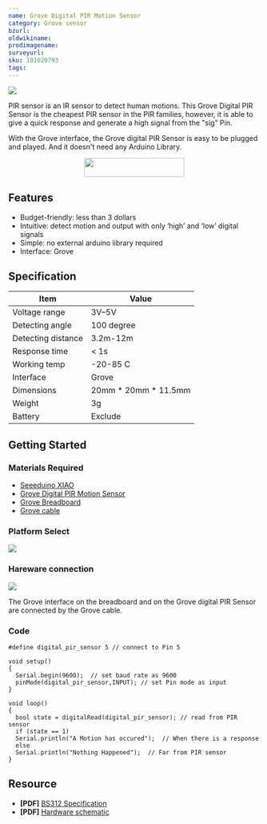 ```yaml
---
name: Grove Digital PIR Motion Sensor
category: Grove sensor
bzurl: 
oldwikiname: 
prodimagename:
surveyurl: 
sku: 101020793
tags:
---
```



![](https://files.seeedstudio.com/products/101020793/img/101020793wiki.png)


PIR sensor is an IR sensor to detect human motions. This Grove Digital PIR Sensor is the cheapest PIR sensor in the PIR families, however, it is able to give a quick response and generate a high signal from the "sig" Pin. 

With the Grove interface, the Grove digital PIR Sensor is easy to be plugged and played. And it doesn't need any Arduino Library. 

<p style="text-align:center"><a href="https://www.seeedstudio.com/Grove-Digital-PIR-Motion-Sensor-p-4524.html" target="_blank"><img src="https://github.com/SeeedDocument/wiki_english/raw/master/docs/images/get_one_now_small.png" width="200" height="38"  border=0 /></a></p> 


## Features

- Budget-friendly: less than 3 dollars
- Intuitive: detect motion and output with only ‘high’ and ‘low’ digital signals
- Simple: no external arduino library required
- Interface: Grove

## Specification

|Item|Value|
|---|---|
|Voltage range|3V–5V|
|Detecting angle|100 degree|
|Detecting distance|3.2m-12m|
|Response time|< 1s|
|Working temp|-20-85 C|
|Interface|Grove|
|Dimensions|20mm * 20mm * 11.5mm|
|Weight|3g|
|Battery|Exclude|

## Getting Started

### Materials Required
- [Seeeduino XIAO](https://www.seeedstudio.com/Seeeduino-XIAO-Arduino-Microcontroller-SAMD21-Cortex-M0+-p-4426.html)
- [Grove Digital PIR Motion Sensor](https://www.seeedstudio.com/Grove-Digital-PIR-Motion-Sensor-p-4524.html)
- [Grove Breadboard](https://www.seeedstudio.com/Grove-Breadboard-p-4034.html)
- [Grove cable](https://www.seeedstudio.com/catalogsearch/result/?q=grove+cable)

### Platform Select

![](https://raw.githubusercontent.com/SeeedDocument/wiki_english/master/docs/images/arduino_logo.jpg)

### Hareware connection

![](https://files.seeedstudio.com/products/101020793/img/hardware_connection.png)


The Grove interface on the breadboard and on the Grove digital PIR Sensor are connected by the Grove cable.

### Code
```
#define digital_pir_sensor 5 // connect to Pin 5

void setup()
{
  Serial.begin(9600);  // set baud rate as 9600
  pinMode(digital_pir_sensor,INPUT); // set Pin mode as input
}

void loop()
{
  bool state = digitalRead(digital_pir_sensor); // read from PIR sensor
  if (state == 1)
  Serial.println("A Motion has occured");  // When there is a response
  else
  Serial.println("Nothing Happened");  // Far from PIR sensor
}
```

## Resource

- **[PDF]** [BS312 Specification](https://files.seeedstudio.com/products/101020793/document/BS312规格书.pdf)
- **[PDF]** [Hardware schematic](https://files.seeedstudio.com/products/101020793/document/Hardware_Schematic_SCH.pdf)

